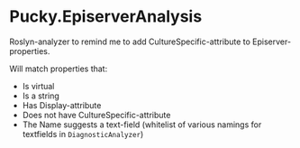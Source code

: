 # Pucky.EpiserverAnalysis

Roslyn-analyzer to remind me to add CultureSpecific-attribute to Episerver-properties.


Will match properties that:
- Is virtual
- Is a string
- Has Display-attribute
- Does not have CultureSpecific-attribute
- The Name suggests a text-field (whitelist of various namings for textfields in `DiagnosticAnalyzer`)
